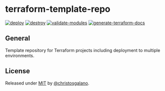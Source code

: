 # terraform-template-repo

[![deploy](https://github.com/christosgalano/terraform-template-repo/actions/workflows/deploy.yaml/badge.svg?branch=main)](https://github.com/christosgalano/terraform-library/actions/workflows/deploy.yaml)
[![destroy](https://github.com/christosgalano/terraform-template-repo/actions/workflows/destroy.yaml/badge.svg?branch=main)](https://github.com/christosgalano/terraform-library/actions/workflows/destroy.yaml)
[![validate-modules](https://github.com/christosgalano/terraform-template-repo/actions/workflows/validate_modules.yaml/badge.svg?branch=main)](https://github.com/christosgalano/terraform-library/actions/workflows/validate_modules.yaml)
[![generate-terraform-docs](https://github.com/christosgalano/terraform-template-repo/actions/workflows/generate_terraform_docs.yaml/badge.svg?branch=main)](https://github.com/christosgalano/terraform-library/actions/workflows/generate_terraform_docs.yaml)

<!-- TODO: add documentation about the workflows and their usage and also give example of flow with branch-deploy strategy -->

## General

Template repository for Terraform projects including deployment to multiple environments.

## License

Released under [MIT](/LICENSE) by [@christosgalano](https://github.com/christosgalano).
